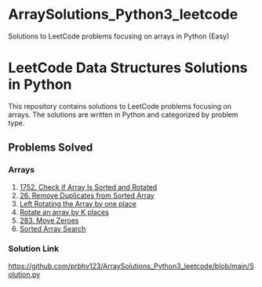 # ArraySolutions_Python3_leetcode
Solutions to LeetCode problems focusing on arrays in Python (Easy)

# LeetCode Data Structures Solutions in Python
This repository contains solutions to LeetCode problems focusing on arrays. The solutions are written in Python and categorized by problem type.

## Problems Solved

### Arrays
1. [1752. Check if Array Is Sorted and Rotated](https://leetcode.com/problems/check-if-array-is-sorted-and-rotated/)
2. [26. Remove Duplicates from Sorted Array](https://leetcode.com/problems/remove-duplicates-from-sorted-array/)
3. [Left Rotating the Array by one place](https://takeuforward.org/data-structure/left-rotate-the-array-by-one/)
4. [Rotate an array by K places](https://leetcode.com/problems/rotate-array/)
5. [283. Move Zeroes](https://leetcode.com/problems/move-zeroes/description/)
6. [Sorted Array Search](https://www.geeksforgeeks.org/problems/who-will-win-1587115621/1?utm_source=youtube)

### Solution Link
https://github.com/prbhv123/ArraySolutions_Python3_leetcode/blob/main/Solution.py
